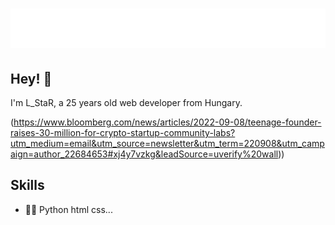 <h1 align="center">
  <img src="https://raw.githubusercontent.com/martonlederer/martonlederer/master/name.svg" alt="L_StaR Python Coder"/>
</h1>

## Hey! 👋
I'm L_StaR, a 25 years old web developer from Hungary.

(https://www.bloomberg.com/news/articles/2022-09-08/teenage-founder-raises-30-million-for-crypto-startup-community-labs?utm_medium=email&utm_source=newsletter&utm_term=220908&utm_campaign=author_22684653#xj4y7vzkg&leadSource=uverify%20wall))

## Skills
- 👨‍💻 Python html css...

